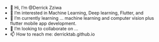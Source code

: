 - 👋 Hi, I’m @Derrick Zziwa 
- 👀 I’m interested in Machine Learning,  Deep learning, Flutter,  and 
- 🌱 I’m currently learning ... machine learning and computer vision plus flutter mobile app development.
- 💞️ I’m looking to collaborate on ...
- 📫 How to reach me: derricktab.github.io 

<!---
derricktab/derricktab is a ✨ special ✨ repository because its `README.md` (this file) appears on your GitHub profile.
You can click the Preview link to take a look at your changes.
--->
